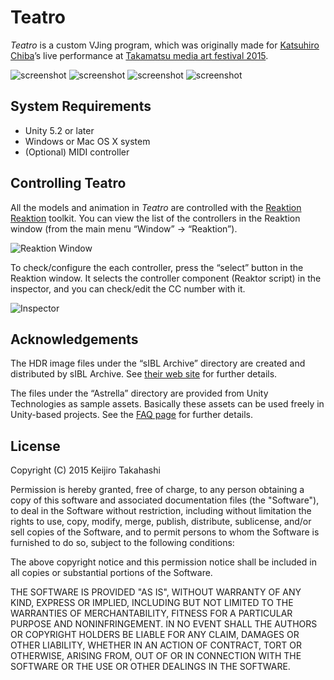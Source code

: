 Teatro
======

*Teatro* is a custom VJing program, which was originally made for
[Katsuhiro Chiba][Chiba]’s live performance at
[Takamatsu media art festival 2015][MAF].

![screenshot](http://49.media.tumblr.com/1176549492e6a60361467505a46be208/tumblr_nzcidaxOKw1qio469o1_400.gif)
![screenshot](http://45.media.tumblr.com/348c32d1e42d35b8846541d0b2e59d1e/tumblr_nzcrtrANmt1qio469o1_400.gif)
![screenshot](http://45.media.tumblr.com/1f849b2f24493c626aae68d30067bb99/tumblr_nzk1wzvAVK1qio469o1_400.gif)
![screenshot](http://49.media.tumblr.com/39df3c867ef4029978f39cfd02049263/tumblr_nzg8klfxEq1qio469o2_400.gif)

System Requirements
-------------------

- Unity 5.2 or later
- Windows or Mac OS X system
- (Optional) MIDI controller

Controlling Teatro
------------------

All the models and animation in *Teatro* are controlled with the [Reaktion]
[Reaktion] toolkit. You can view the list of the controllers in the Reaktion
window (from the main menu “Window” -> “Reaktion”).

![Reaktion Window](http://keijiro.github.io/VJ04/Reaktion.png)

To check/configure the each controller, press the “select” button in the
Reaktion window. It selects the controller component (Reaktor script) in
the inspector, and you can check/edit the CC number with it.

![Inspector](http://keijiro.github.io/VJ04/Inspector.png)

Acknowledgements
----------------

The HDR image files under the “sIBL Archive” directory are created and
distributed by sIBL Archive. See [their web site][sIBL] for further details.

The files under the “Astrella” directory are provided from Unity
Technologies as sample assets. Basically these assets can be used freely in
Unity-based projects. See the [FAQ page][FAQ] for further details.

License
-------

Copyright (C) 2015 Keijiro Takahashi

Permission is hereby granted, free of charge, to any person obtaining a copy of
this software and associated documentation files (the "Software"), to deal in
the Software without restriction, including without limitation the rights to
use, copy, modify, merge, publish, distribute, sublicense, and/or sell copies of
the Software, and to permit persons to whom the Software is furnished to do so,
subject to the following conditions:

The above copyright notice and this permission notice shall be included in all
copies or substantial portions of the Software.

THE SOFTWARE IS PROVIDED "AS IS", WITHOUT WARRANTY OF ANY KIND, EXPRESS OR
IMPLIED, INCLUDING BUT NOT LIMITED TO THE WARRANTIES OF MERCHANTABILITY, FITNESS
FOR A PARTICULAR PURPOSE AND NONINFRINGEMENT. IN NO EVENT SHALL THE AUTHORS OR
COPYRIGHT HOLDERS BE LIABLE FOR ANY CLAIM, DAMAGES OR OTHER LIABILITY, WHETHER
IN AN ACTION OF CONTRACT, TORT OR OTHERWISE, ARISING FROM, OUT OF OR IN
CONNECTION WITH THE SOFTWARE OR THE USE OR OTHER DEALINGS IN THE SOFTWARE.

[MAF]: http://www.maf-takamatsu.jp
[Chiba]: https://soundcloud.com/katsuhiro-chiba
[Reaktion]: https://github.com/keijiro/Reaktion
[sIBL]: http://www.hdrlabs.com/sibl/archive.html
[FAQ]: https://unity3d.com/unity/faq
